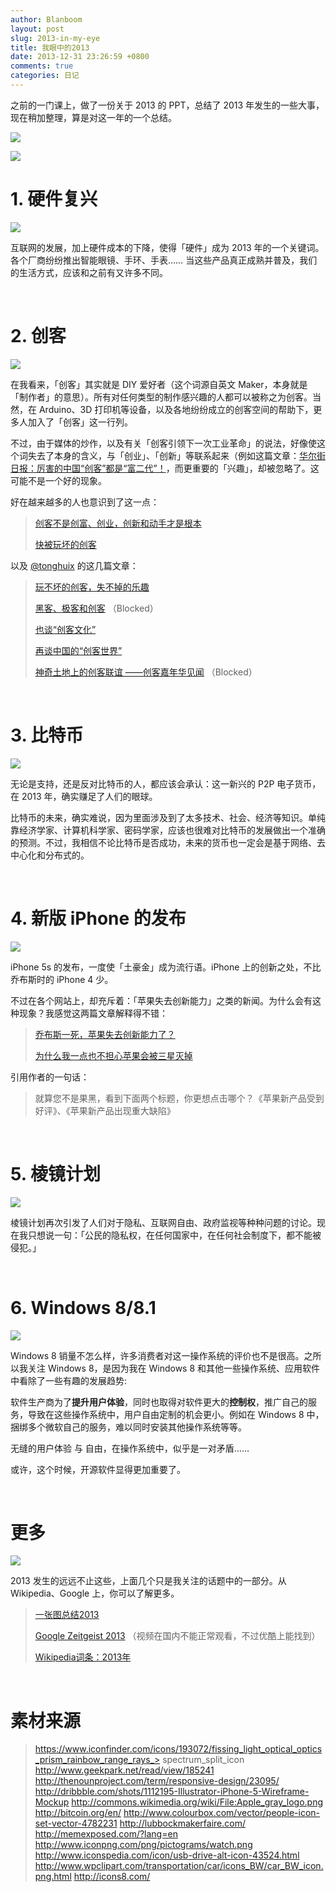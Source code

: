 ```yaml
---
author: Blanboom
layout: post
slug: 2013-in-my-eye
title: 我眼中的2013
date: 2013-12-31 23:26:59 +0800
comments: true
categories: 日记
---
```


之前的一门课上，做了一份关于 2013 的 PPT，总结了 2013 年发生的一些大事，现在稍加整理，算是对这一年的一个总结。

![](http://blanboom.org/images/2013/12/2013-0.png)

<!-- more -->
![](http://blanboom.org/images/2013/12/2013-1.png)

# 1. 硬件复兴

![](http://blanboom.org/images/2013/12/2013-2-hardware.png)

互联网的发展，加上硬件成本的下降，使得「硬件」成为 2013 年的一个关键词。各个厂商纷纷推出智能眼镜、手环、手表…… 当这些产品真正成熟并普及，我们的生活方式，应该和之前有又许多不同。

<br/>

# 2. 创客

![](http://blanboom.org/images/2013/12/2013-3-makers.png)

在我看来，「创客」其实就是 DIY 爱好者（这个词源自英文 Maker，本身就是 「制作者」的意思）。所有对任何类型的制作感兴趣的人都可以被称之为创客。当然，在 Arduino、3D 打印机等设备，以及各地纷纷成立的创客空间的帮助下，更多人加入了「创客」这一行列。

不过，由于媒体的炒作，以及有关「创客引领下一次工业革命」的说法，好像使这个词失去了本身的含义，与「创业」、「创新」等联系起来（例如这篇文章：[华尔街日报：厉害的中国“创客”都是“富二代”！](http://www.leiphone.com/chuangke-vs-shanzhai.html)，而更重要的「兴趣」，却被忽略了。这可能不是一个好的现象。

好在越来越多的人也意识到了这一点：

> [创客不是创富、创业，创新和动手才是根本](http://www.leiphone.com/maker-renren.html)
> 
> [快被玩坏的创客](http://www.leiphone.com/chuangkekongjian-dongwuyuan.html)

以及 [@tonghuix](http://www.weibo.com/tonghuix) 的这几篇文章：

> [玩不坏的创客，失不掉的乐趣](http://www.leiphone.com/wanbuhuai-maker-chuangke.html)
> 
> [黑客、极客和创客](http://tonghuix.blogspot.com/2012/12/blog-post.html) （Blocked）
>
> [也谈“创客文化”](http://tonghuix.blog.51cto.com/2169773/1123197)
> 
> [再谈中国的“创客世界”](http://tonghuix.blog.51cto.com/2169773/1280261)
> 
> [神奇土地上的创客联谊 ——创客嘉年华见闻](http://tonghuix.blogspot.com/2012/05/blog-post.html) （Blocked）

<br/>

# 3. 比特币

![](http://blanboom.org/images/2013/12/2013-4-bitcoin.png)

无论是支持，还是反对比特币的人，都应该会承认：这一新兴的 P2P 电子货币，在 2013 年，确实赚足了人们的眼球。

比特币的未来，确实难说，因为里面涉及到了太多技术、社会、经济等知识。单纯靠经济学家、计算机科学家、密码学家，应该也很难对比特币的发展做出一个准确的预测。不过，我相信不论比特币是否成功，未来的货币也一定会是基于网络、去中心化和分布式的。

<br/>

# 4. 新版 iPhone 的发布

![](http://blanboom.org/images/2013/12/2013-5-iphone.png)

iPhone 5s 的发布，一度使「土豪金」成为流行语。iPhone 上的创新之处，不比乔布斯时的 iPhone 4 少。

不过在各个网站上，却充斥着：「苹果失去创新能力」之类的新闻。为什么会有这种现象？我感觉这两篇文章解释得不错：

> [乔布斯一死，苹果失去创新能力了？](http://www.mac52ipod.cn/post/why-chinese-always-say-apple-innovation-died-with-steven-jobs.php)
> 
> [为什么我一点也不担心苹果会被三星灭掉](http://www.mac52ipod.cn/post/samsung-is-not-apple-killer.php)

引用作者的一句话：

> 就算您不是果黑，看到下面两个标题，你更想点击哪个？《苹果新产品受到好评》、《苹果新产品出现重大缺陷》

<br/>

# 5. 棱镜计划

![](http://blanboom.org/images/2013/12/2013-6-prism.png)

棱镜计划再次引发了人们对于隐私、互联网自由、政府监视等种种问题的讨论。现在我只想说一句：「公民的隐私权，在任何国家中，在任何社会制度下，都不能被侵犯。」

<br/>

# 6. Windows 8/8.1

![](http://blanboom.org/images/2013/12/2013-7-win8.png)

Windows 8 销量不怎么样，许多消费者对这一操作系统的评价也不是很高。之所以我关注 Windows 8，是因为我在 Windows 8 和其他一些操作系统、应用软件中看除了一些有趣的发展趋势:

软件生产商为了**提升用户体验**，同时也取得对软件更大的**控制权**，推广自己的服务，导致在这些操作系统中，用户自由定制的机会更小。例如在 Windows 8 中，捆绑多个微软自己的服务，难以同时安装其他操作系统等等。

无缝的用户体验 与 自由，在操作系统中，似乎是一对矛盾……

或许，这个时候，开源软件显得更加重要了。

<br/>

# 更多

![](http://blanboom.org/images/2013/12/2013-8-more.png)

2013 发生的远远不止这些，上面几个只是我关注的话题中的一部分。从 Wikipedia、Google 上，你可以了解更多。

> [一张图总结2013](http://www.shortlist.com/cool-stuff/design/all-of-2013-in-one-image)
>
> [Google Zeitgeist 2013](https://www.google.com/trends/topcharts?zg=full) （视频在国内不能正常观看，不过优酷上能找到）
> 
> [Wikipedia词条：2013年](http://zh.wikipedia.org/zh/2013年)

<br/>

# 素材来源

> https://www.iconfinder.com/icons/193072/fissing_light_optical_optics_prism_rainbow_range_rays_> spectrum_split_icon
> http://www.geekpark.net/read/view/185241
> http://thenounproject.com/term/responsive-design/23095/
> http://dribbble.com/shots/1112195-Illustrator-iPhone-5-Wireframe-Mockup
> http://commons.wikimedia.org/wiki/File:Apple_gray_logo.png
> http://bitcoin.org/en/
> http://www.colourbox.com/vector/people-icon-set-vector-4782231
> http://lubbockmakerfaire.com/
> http://memexposed.com/?lang=en
> http://www.iconpng.com/png/pictograms/watch.png
> http://www.iconspedia.com/icon/usb-drive-alt-icon-43524.html
> http://www.wpclipart.com/transportation/car/icons_BW/car_BW_icon.png.html
> http://icons8.com/
